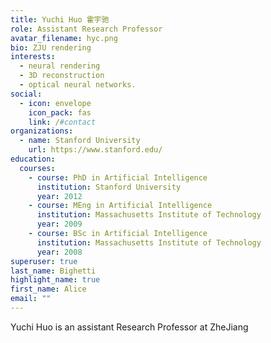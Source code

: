 ```yaml
---
title: Yuchi Huo 霍宇驰
role: Assistant Research Professor
avatar_filename: hyc.png
bio: ZJU rendering
interests:
  - neural rendering
  - 3D reconstruction
  - optical neural networks.
social:
  - icon: envelope
    icon_pack: fas
    link: /#contact
organizations:
  - name: Stanford University
    url: https://www.stanford.edu/
education:
  courses:
    - course: PhD in Artificial Intelligence
      institution: Stanford University
      year: 2012
    - course: MEng in Artificial Intelligence
      institution: Massachusetts Institute of Technology
      year: 2009
    - course: BSc in Artificial Intelligence
      institution: Massachusetts Institute of Technology
      year: 2008
superuser: true
last_name: Bighetti
highlight_name: true
first_name: Alice
email: ""
---
```

 Yuchi Huo is an assistant Research Professor at ZheJiang